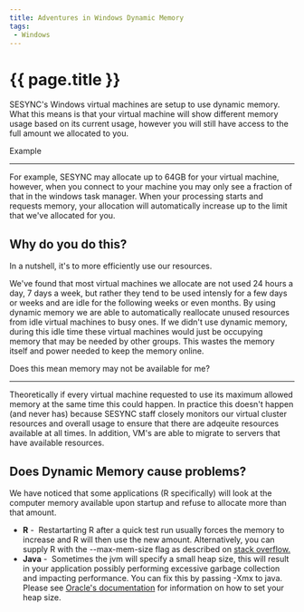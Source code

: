 ```yaml
---
title: Adventures in Windows Dynamic Memory
tags:
 - Windows
---
```


# {{ page.title }}

SESYNC's Windows virtual machines are setup to use dynamic memory. What this means is that your virtual machine will
show different memory usage based on its current usage, however you will still have access to the full amount we allocated to you.  

Example  

----------

For example, SESYNC may allocate up to 64GB for your virtual machine, however, when you connect
to your machine you may only see a fraction of that in the windows task manager.
When your processing starts and requests memory, your allocation will automatically increase up to the
limit that we've allocated for you.  

Why do you do this?
-------------------

In a nutshell, it's to more efficiently use our resources.

We've found that most virtual machines we allocate are not used 24 hours a day, 7 days a week,
but rather they tend to be used intensly for a few days or weeks and are idle for the following
weeks or even months. By using dynamic memory we are able to automatically reallocate unused resources
from idle virtual machines to busy ones. If we didn't use dynamic memory, during this idle time these
virtual machines would just be occupying memory that may be needed by other groups. This wastes the memory
itself and power needed to keep the memory online.

Does this mean memory may not be available for me?  

-----------------------------------------------------

Theoretically if every virtual machine requested to use its maximum allowed memory at the same time this could happen.
In practice this doesn't happen (and never has) because SESYNC staff closely monitors our virtual cluster resources and
overall usage to ensure that there are adqeuite resources available at all times. In addition, VM's are able to migrate
to servers that have available resources.  

Does Dynamic Memory cause problems?
-----------------------------------

We have noticed that some applications (R specifically) will look at the computer memory available upon startup and refuse
to allocate more than that amount.

*   **R** -  Restartarting R after a quick test run usually forces the memory to increase and R will then use the new amount.
Alternatively, you can supply R with the --max-mem-size flag as described on [stack overflow.](http://stackoverflow.com/questions/1395229/increasing-the-memory-available-to-r-processes)
*   **Java** -  Sometimes the jvm will specify a small heap size, this will result in your application possibly performing
excessive garbage collection and impacting performance. You can fix this by passing -Xmx to java.
Please see [Oracle's documentation](http://docs.oracle.com/cd/E15523_01/web.1111/e13814/jvm_tuning.htm#PERFM159) for information on how to set your heap size.
